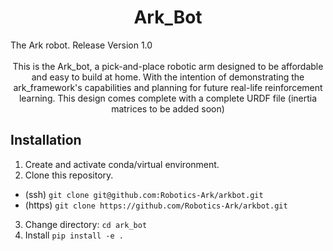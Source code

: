 
<h1 align="center">
Ark_Bot
</h1>
The Ark robot. Release Version 1.0 

<div align = "center">
  <br>
  This is the Ark_bot, a pick-and-place robotic arm designed to be affordable and easy to build at home. With the intention of demonstrating the ark_framework's capabilities and planning for future real-life reinforcement learning. This design comes complete with a complete URDF file (inertia matrices to be added soon)
</div>




## Installation

1. Create and activate conda/virtual environment.
2. Clone this repository.

- (ssh) `git clone git@github.com:Robotics-Ark/arkbot.git`
- (https) `git clone https://github.com/Robotics-Ark/arkbot.git`

3. Change directory: `cd ark_bot`
4. Install `pip install -e .`
